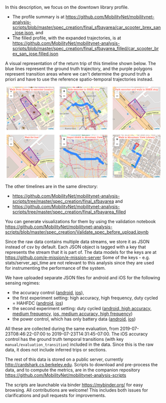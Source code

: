 In this description, we focus on the downtown library profile.
- The profile summary is at https://github.com/MobilityNet/mobilitynet-analysis-scripts/blob/master/spec_creation/final_sfbayarea/car_scooter_brex_san_jose.json, and
- The filled profile, with the expanded trajectories, is at https://github.com/MobilityNet/mobilitynet-analysis-scripts/blob/master/spec_creation/final_sfbayarea_filled/car_scooter_brex_san_jose.filled.json

A visual representation of the return trip of this timeline shown below.
The blue lines represent the ground truth trajectory, and the purple polygons represent transition areas where we can't determine the ground truth a priori and have to use the reference spatio-temporal trajectories instead.

![sj_to_mtn_view_multi_modal](figs/sj_to_mtn_view_multi_modal.png)

The other timelines are in the same directory:
- https://github.com/MobilityNet/mobilitynet-analysis-scripts/tree/master/spec_creation/final_sfbayarea
and
- https://github.com/MobilityNet/mobilitynet-analysis-scripts/tree/master/spec_creation/final_sfbayarea_filled

You can generate visualizations for them by using the validation notebook
https://github.com/MobilityNet/mobilitynet-analysis-scripts/blob/master/spec_creation/Validate_spec_before_upload.ipynb

Since the raw data contains multiple data streams, we store it as JSON instead of csv by default. Each JSON object is tagged with a key that represents the stream that it is part of.
The data models for the keys are at https://github.com/e-mission/e-mission-server
Some of the keys - e.g. stats/server_api_time are not relevant to this analysis since they are used for instrumenting the performance of the system.

We have uploaded separate JSON files for android and iOS for the following sensing regimes:
- the accuracy control ([android](samples/android_accuracy_control.json), [ios](samples/ios_accuracy_control.json)),
- the first experiment setting: high accuracy, high frequency, duty cycled = HAHFDC ([android](samples/android_hahfdc.json), [ios](samples/ios_hahfdc.json))
- the second experiment setting: duty cycled ([android, high accuracy, medium frequency](samples/android_hamfdc.json), [ios, medium accuracy, high frequency](samples/ios_mahfdc.json))
- the power control, which has only battery data ([android](samples/android_power_control.json), [ios](samples/ios_power_control.json))

All these are collected during the same evaluation, from 2019-07-23T08:46:22-07:00 to 2019-07-23T14:31:45-07:00.
The iOS accuracy control has the ground truth temporal transitions (with key `manual/evaluation_transition`) included in the data.
Since this is the raw data, it does not include inferred trips or sections.

The rest of this data is stored on a public server, currently
http://cardshark.cs.berkeley.edu. Scripts to download and pre-process the data,
and to compute the metrics, are in the companion repository https://github.com/MobilityNet/mobilitynet-analysis-scripts

The scripts are launchable via binder https://mybinder.org/ for easy browsing.
All contributions are welcome! This includes both issues for clarifications and
pull requests for improvements.
